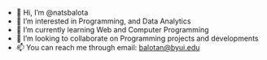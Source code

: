 - 👋 Hi, I’m @natsbalota
- 👀 I’m interested in Programming, and Data Analytics
- 🌱 I’m currently learning Web and Computer Programming
- 💞️ I’m looking to collaborate on Programming projects and developments
- 📫 You can reach me through email: balotan@byui.edu

<!---
natsbalota/natsbalota is a ✨ special ✨ repository because its `README.md` (this file) appears on your GitHub profile.
You can click the Preview link to take a look at your changes.
--->
